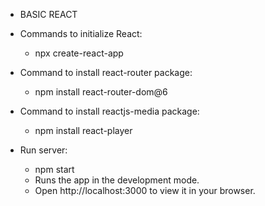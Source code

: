 - BASIC REACT

* Commands to initialize React:
    - npx create-react-app

* Command to install react-router package:
    - npm install react-router-dom@6

* Command to install reactjs-media package:
    - npm install react-player

* Run server:
    - npm start
    - Runs the app in the development mode.
    - Open http://localhost:3000 to view it in your browser.